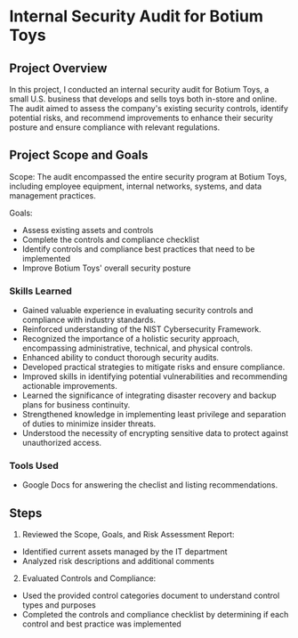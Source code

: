 # Internal Security Audit for Botium Toys

## Project Overview

In this project, I conducted an internal security audit for Botium Toys, a small U.S. business that develops and sells toys both in-store and online. The audit aimed to assess the company's existing security controls, identify potential risks, and recommend improvements to enhance their security posture and ensure compliance with relevant regulations.

## Project Scope and Goals

Scope:
The audit encompassed the entire security program at Botium Toys, including employee equipment, internal networks, systems, and data management practices.

Goals:
- Assess existing assets and controls
- Complete the controls and compliance checklist
- Identify controls and compliance best practices that need to be implemented
- Improve Botium Toys' overall security posture

### Skills Learned

- Gained valuable experience in evaluating security controls and compliance with industry standards.
- Reinforced understanding of the NIST Cybersecurity Framework.
- Recognized the importance of a holistic security approach, encompassing administrative, technical, and physical controls.
- Enhanced ability to conduct thorough security audits.
- Developed practical strategies to mitigate risks and ensure compliance.
- Improved skills in identifying potential vulnerabilities and recommending actionable improvements.
- Learned the significance of integrating disaster recovery and backup plans for business continuity.
- Strengthened knowledge in implementing least privilege and separation of duties to minimize insider threats.
- Understood the necessity of encrypting sensitive data to protect against unauthorized access.

### Tools Used

- Google Docs for answering the checlist and listing recommendations.

## Steps

1. Reviewed the Scope, Goals, and Risk Assessment Report:
- Identified current assets managed by the IT department
- Analyzed risk descriptions and additional comments


2. Evaluated Controls and Compliance:
- Used the provided control categories document to understand control types and purposes
- Completed the controls and compliance checklist by determining if each control and best practice was implemented
